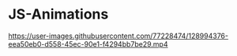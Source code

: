 # JS-Animations



https://user-images.githubusercontent.com/77228474/128994376-eea50eb0-d558-45ec-90e1-f4294bb7be29.mp4

